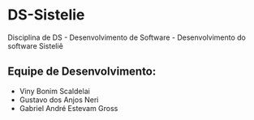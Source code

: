 # DS-Sistelie
Disciplina de DS - Desenvolvimento de Software - Desenvolvimento do software Sisteliê
## Equipe de Desenvolvimento:
- Viny Bonim Scaldelai
- Gustavo dos Anjos Neri 
- Gabriel André Estevam Gross
